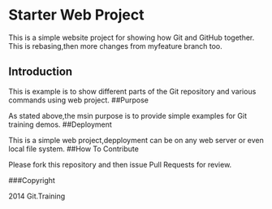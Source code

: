 # Starter Web Project

This is a simple website project for showing how Git and GitHub together.
This is rebasing,then more changes from myfeature branch too.
## Introduction

This is example is to show different parts of the Git repository and various commands using web project.
##Purpose

As stated above,the msin purpose is to provide simple examples for Git training demos.
##Deployment

This is a simple web project,depployment can be on any web server or even local file system.
##How To Contribute
  
  Please fork this repository and then issue Pull Requests for review.

###Copyright

2014 Git.Training